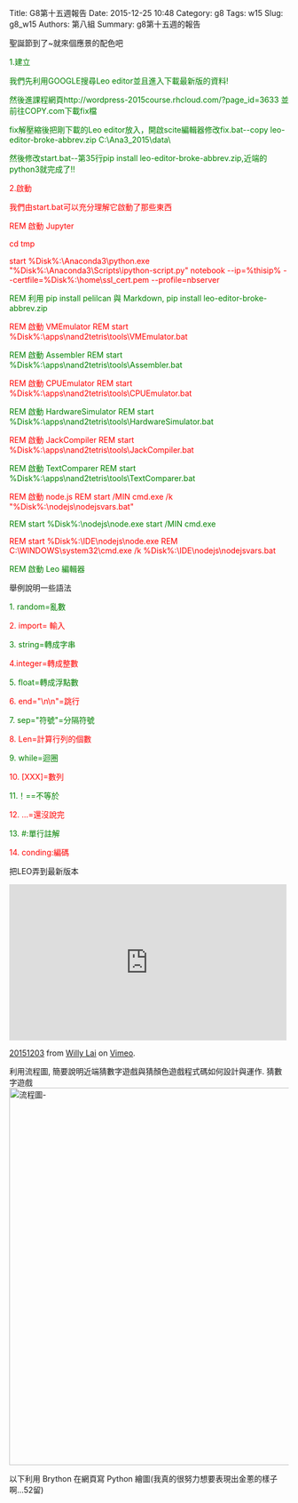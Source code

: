 Title: G8第十五週報告
Date: 2015-12-25 10:48
Category: g8
Tags: w15
Slug: g8_w15
Authors: 第八組
Summary: g8第十五週的報告

聖誕節到了~就來個應景的配色吧

<font color=green>1.建立

我們先利用GOOGLE搜尋Leo editor並且進入下載最新版的資料!

然後進課程網頁http://wordpress-2015course.rhcloud.com/?page_id=3633 並前往COPY.com下載fix檔


fix解壓縮後把剛下載的Leo editor放入，開啟scite編輯器修改fix.bat--copy leo-editor-broke-abbrev.zip C:\Ana3_2015\data\

然後修改start.bat--第35行pip install leo-editor-broke-abbrev.zip,近端的python3就完成了!!</font>

<font color=red>2.啟動

我們由start.bat可以充分理解它啟動了那些東西

REM 啟動 Jupyter

cd tmp

start %Disk%:\Anaconda3\python.exe "%Disk%:\Anaconda3\Scripts\ipython-script.py" notebook --ip=%thisip% --certfile=%Disk%:\home\ssl_cert.pem --profile=nbserver</font>

<font color=green>REM 利用 pip install pelilcan 與 Markdown,
pip install leo-editor-broke-abbrev.zip</font>

<font color=red>REM 啟動 VMEmulator
REM start %Disk%:\apps\nand2tetris\tools\VMEmulator.bat</font>

<font color=green>REM 啟動 Assembler
REM start %Disk%:\apps\nand2tetris\tools\Assembler.bat</font>

<font color=red>REM 啟動 CPUEmulator
REM start %Disk%:\apps\nand2tetris\tools\CPUEmulator.bat</font>

<font color=green>REM 啟動 HardwareSimulator
REM start %Disk%:\apps\nand2tetris\tools\HardwareSimulator.bat</font>

<font color=red>REM 啟動 JackCompiler
REM start %Disk%:\apps\nand2tetris\tools\JackCompiler.bat</font>

<font color=green>REM 啟動 TextComparer
REM start %Disk%:\apps\nand2tetris\tools\TextComparer.bat</font>

<font color=red>REM 啟動 node.js
REM start /MIN cmd.exe /k "%Disk%:\nodejs\nodejsvars.bat"</font>

<font color=green>REM start %Disk%:\nodejs\node.exe
start /MIN cmd.exe</font>

<font color=red>REM start %Disk%:\IDE\nodejs\node.exe
REM C:\WINDOWS\system32\cmd.exe /k %Disk%:\IDE\nodejs\nodejsvars.bat</font>

<font color=green>REM 啟動 Leo 編輯器</font>

舉例說明一些語法

<font color=green>1. random=亂數</font>

<font color=red>2. import= 輸入</font>

<font color=green>3. string=轉成字串</font>

<font color=red>4.integer=轉成整數</font>

<font color=green>5. float=轉成浮點數</font>

<font color=red>6. end="\n\n"=跳行</font>

<font color=green>7. sep="符號"=分隔符號</font>

<font color=red>8. Len=計算行列的個數</font>

<font color=green>9. while=迴圈</font>

<font color=red>10. [XXX]=數列</font>

<font color=green>11.！==不等於</font>

<font color=red>12. ...=還沒說完</font>

<font color=green>13. #:單行註解</font>

<font color=red>14. conding:編碼</font>

把LEO弄到最新版本
<iframe src="https://player.vimeo.com/video/147718932" width="500" height="281" frameborder="0" webkitallowfullscreen mozallowfullscreen allowfullscreen></iframe> <p><a href="https://vimeo.com/147718932">20151203</a> from <a href="https://vimeo.com/user46451216">Willy Lai</a> on <a href="https://vimeo.com">Vimeo</a>.</p>

利用流程圖, 簡要說明近端猜數字遊戲與猜顏色遊戲程式碼如何設計與運作.
猜數字遊戲
<a data-flickr-embed="true"  href="https://www.flickr.com/photos/125234485@N06/23604246193/in/dateposted-public/" title="流程圖-"><img src="https://farm2.staticflickr.com/1661/23604246193_8a2cf6e4d9_b.jpg" width="750" height="679" alt="流程圖-"></a><script async src="//embedr.flickr.com/assets/client-code.js" charset="utf-8"></script>

以下利用 Brython 在網頁寫 Python 繪圖(我真的很努力想要表現出金蔥的樣子啊...52留)

<!-- 導入 brython.js -->

<script type="text/javascript" src="js/Brython3.2.3-20151122-082712/brython.js"></script>

<!-- 啟動 brython() -->

<script>
window.onload=function(){
brython(1);
}
</script>

<!-- 以下利用 Brython 程式執行繪圖 -->

<canvas id="plotarea" width="400" height="400"></canvas>

<script type="text/python3">
# 導入 doc
from browser import document as doc
from browser import console
import math

# 準備繪圖畫布
canvas = doc["plotarea"]
ctx = canvas.getContext("2d")

# 開始畫直線
ctx.beginPath()
ctx.lineWidth = 10
ctx.moveTo(175, 65)
ctx.lineTo(120, 120)
ctx.strokeStyle = "#ffa500"
ctx.stroke()

ctx.beginPath()
ctx.lineWidth = 10
ctx.moveTo(175, 65)
ctx.lineTo(240,120)
ctx.strokeStyle = "#00ff00"
ctx.stroke()

ctx.beginPath()
ctx.lineWidth = 10
ctx.moveTo(225, 65)
ctx.lineTo(280, 120)
ctx.strokeStyle = "#ffa500"
ctx.stroke()

ctx.beginPath()
ctx.lineWidth = 5
ctx.moveTo(280, 120)
ctx.lineTo(240,120)
ctx.strokeStyle ="#008B00"
ctx.stroke()

ctx.beginPath()
ctx.lineWidth = 5
ctx.moveTo(120,120)
ctx.lineTo(160,120)
ctx.strokeStyle = "#008B00"
ctx.stroke()

ctx.beginPath()
ctx.lineWidth = 10
ctx.moveTo(160,120)
ctx.lineTo(80,200 )
ctx.strokeStyle = "#ffa500"
ctx.stroke()

ctx.beginPath()
ctx.lineWidth = 10
ctx.moveTo(160,120)
ctx.lineTo(280,200 )
ctx.strokeStyle = "#00ff00"
ctx.stroke()

ctx.beginPath()
ctx.lineWidth = 5
ctx.moveTo(80,200)
ctx.lineTo(120, 200)
ctx.strokeStyle = "#008B00"
ctx.stroke()

ctx.beginPath()
ctx.lineWidth = 10
ctx.moveTo(120, 200)
ctx.lineTo(40,280)
ctx.strokeStyle = "#ffa500"
ctx.stroke()

ctx.beginPath()
ctx.lineWidth = 10
ctx.moveTo(120, 200)
ctx.lineTo(360,280)
ctx.strokeStyle = "#00ff00"
ctx.stroke()

ctx.beginPath()
ctx.lineWidth = 5
ctx.moveTo(40,280)
ctx.lineTo(360,280)
ctx.strokeStyle = "#008B00"
ctx.stroke()

ctx.beginPath()
ctx.lineWidth = 10
ctx.moveTo(240,120)
ctx.lineTo(320,200)
ctx.strokeStyle = "#ffa500"
ctx.stroke()

ctx.beginPath()
ctx.lineWidth = 5
ctx.moveTo(320,200)
ctx.lineTo(280,200)
ctx.strokeStyle = "#008B00"
ctx.stroke()

ctx.beginPath()
ctx.lineWidth = 10
ctx.moveTo(280,200)
ctx.lineTo(360,280)
ctx.strokeStyle = "#ffa500"
ctx.stroke()

ctx.beginPath()
ctx.lineWidth = 5
ctx.moveTo(160,280)
ctx.lineTo(160,360 )
ctx.strokeStyle = "#8B4726"
ctx.stroke()

ctx.beginPath()
ctx.lineWidth = 5
ctx.moveTo(240,280)
ctx.lineTo(240, 360)
ctx.strokeStyle = "#8B4726"
ctx.stroke()

ctx.beginPath()
ctx.lineWidth = 5
ctx.moveTo(160, 360)
ctx.lineTo(240,360 )
ctx.strokeStyle = "#8B4726"
ctx.stroke()

ctx.beginPath()
ctx.lineWidth = 5
ctx.moveTo(200,0)
ctx.lineTo(170,80)
ctx.strokeStyle = "#ff0000"
ctx.stroke()

ctx.beginPath()
ctx.lineWidth = 5
ctx.moveTo(170, 80)
ctx.lineTo(240,24 )
ctx.strokeStyle = "#ff0000"
ctx.stroke()

ctx.beginPath()
ctx.lineWidth = 5
ctx.moveTo(240,24)
ctx.lineTo(160,24 )
ctx.strokeStyle = "#ff0000"
ctx.stroke()

ctx.beginPath()
ctx.lineWidth = 5
ctx.moveTo(160,24)
ctx.lineTo(230,80 )
ctx.strokeStyle = "#ff0000"
ctx.stroke()

ctx.beginPath()
ctx.lineWidth = 5
ctx.moveTo(230,80)
ctx.lineTo(200,0 )
ctx.strokeStyle = "#ff0000"
ctx.stroke()

ctx.beginPath()
ctx.lineWidth = 5
ctx.moveTo(102,308)
ctx.lineTo(102,360 )
ctx.strokeStyle = "#7D26CD"
ctx.stroke()

ctx.beginPath()
ctx.lineWidth = 5
ctx.moveTo(102,360)
ctx.lineTo(154,360 )
ctx.strokeStyle = "#7D26CD"
ctx.stroke()

ctx.beginPath()
ctx.lineWidth = 5
ctx.moveTo(154,360)
ctx.lineTo(154,308 )
ctx.strokeStyle = "#7D26CD"
ctx.stroke()

ctx.beginPath()
ctx.lineWidth = 5
ctx.moveTo(154,308)
ctx.lineTo(102,308 )
ctx.strokeStyle = "#7D26CD"
ctx.stroke()

ctx.beginPath()
ctx.lineWidth = 5
ctx.moveTo(128,308)
ctx.lineTo(128,360 )
ctx.strokeStyle = "#7D26CD"
ctx.stroke()

ctx.beginPath()
ctx.lineWidth = 5
ctx.moveTo(102,335)
ctx.lineTo(154,335 )
ctx.strokeStyle = "#7D26CD"
ctx.stroke()

x = 100
y = 100

</script>



